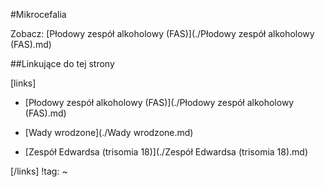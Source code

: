 #Mikrocefalia

Zobacz: [Płodowy zespół alkoholowy (FAS)](./Płodowy zespół alkoholowy (FAS).md)





##Linkujące do tej strony

[links]

- [Płodowy zespół alkoholowy (FAS)](./Płodowy zespół alkoholowy (FAS).md)

- [Wady wrodzone](./Wady wrodzone.md)

- [Zespół Edwardsa (trisomia 18)](./Zespół Edwardsa (trisomia 18).md)


[/links]
!tag:
~

